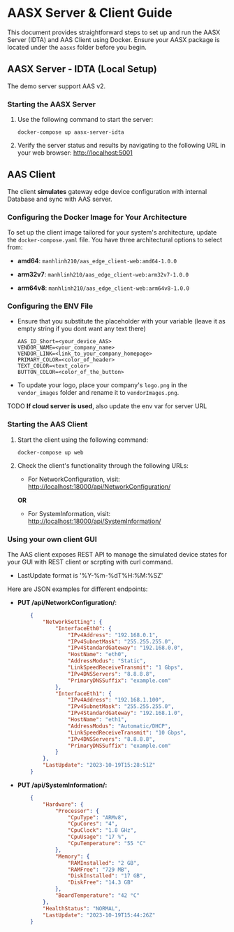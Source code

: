 # AASX Server & Client Guide

This document provides straightforward steps to set up and run the AASX Server (IDTA) and AAS Client using Docker. Ensure your AASX package is located under the `aasxs` folder before you begin.

## AASX Server - IDTA (Local Setup)
The demo server support AAS v2. 

### Starting the AASX Server

1. Use the following command to start the server:
    ```shell
    docker-compose up aasx-server-idta
    ```
2. Verify the server status and results by navigating to the following URL in your web browser:
    [http://localhost:5001](http://localhost:5001)

## AAS Client 
The client **simulates** gateway edge device configuration with internal Database and sync with AAS server.

### Configuring the Docker Image for Your Architecture

To set up the client image tailored for your system's architecture, update the `docker-compose.yaml` file. You have three architectural options to select from:

- **amd64**: `manhlinh210/aas_edge_client-web:amd64-1.0.0`
  
- **arm32v7**: `manhlinh210/aas_edge_client-web:arm32v7-1.0.0`
  
- **arm64v8**: `manhlinh210/aas_edge_client-web:arm64v8-1.0.0`

### Configuring the ENV File

- Ensure that you substitute the placeholder with your variable (leave it as empty string if you dont want any text there)
    ```shell
    AAS_ID_Short=<your_device_AAS>
    VENDOR_NAME=<your_company_name>
    VENDOR_LINK=<link_to_your_company_homepage>
    PRIMARY_COLOR=<color_of_header>
    TEXT_COLOR=<text_color>
    BUTTON_COLOR=<color_of_the_button>
    ```

- To update your logo, place your company's `logo.png` in the `vendor_images` folder and rename it to `vendorImages.png`.

TODO **If cloud server is used**, also update the env var for server URL

### Starting the AAS Client

1. Start the client using the following command:
    ```shell
    docker-compose up web
    ```
2. Check the client's functionality through the following URLs:

   - For NetworkConfiguration, visit:
     [http://localhost:18000/api/NetworkConfiguration/](http://localhost:18000/api/NetworkConfiguration/)
   
   **OR**
   
   - For SystemInformation, visit:
     [http://localhost:18000/api/SystemInformation/](http://localhost:18000/api/SystemInformation/)

### Using your own client GUI
The AAS client exposes REST API to manage the simulated device states for your GUI with REST client or scrpting with curl command.

- LastUpdate format is '%Y-%m-%dT%H:%M:%SZ'

Here are JSON examples for different endpoints:

- **PUT /api/NetworkConfiguration/**:
    ```json
        {
            "NetworkSetting": {
                "InterfaceEth0": {
                    "IPv4Address": "192.168.0.1",
                    "IPv4SubnetMask": "255.255.255.0",
                    "IPv4StandardGateway": "192.168.0.0",
                    "HostName": "eth0",
                    "AddressModus": "Static",
                    "LinkSpeedReceiveTransmit": "1 Gbps",
                    "IPv4DNSServers": "8.8.8.8",
                    "PrimaryDNSSuffix": "example.com"
                },
                "InterfaceEth1": {
                    "IPv4Address": "192.168.1.100",
                    "IPv4SubnetMask": "255.255.255.0",
                    "IPv4StandardGateway": "192.168.1.0",
                    "HostName": "eth1",
                    "AddressModus": "Automatic/DHCP",
                    "LinkSpeedReceiveTransmit": "10 Gbps",
                    "IPv4DNSServers": "8.8.8.8",
                    "PrimaryDNSSuffix": "example.com"
                }
            },
            "LastUpdate": "2023-10-19T15:28:51Z"
        }
    ```

- **PUT /api/SystemInformation/:**
    ```json
        {
            "Hardware": {
                "Processor": {
                    "CpuType": "ARMv8",
                    "CpuCores": "4",
                    "CpuClock": "1.8 GHz",
                    "CpuUsage": "17 %",
                    "CpuTemperature": "55 °C"
                },
                "Memory": {
                    "RAMInstalled": "2 GB",
                    "RAMFree": "729 MB",
                    "DiskInstalled": "17 GB",
                    "DiskFree": "14.3 GB"
                },
                "BoardTemperature": "42 °C"
            },
            "HealthStatus": "NORMAL",
            "LastUpdate": "2023-10-19T15:44:26Z" 
        }
    ```